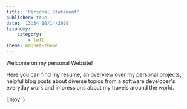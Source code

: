 ```yaml
---
title: 'Personal Statement'
published: true
date: '13:34 10/14/2020'
taxonomy:
    category:
        - left
theme: magnet-theme
---
```


Welcome on my personal Website!

Here you can find my resume, an overview over my personal projects, helpful blog posts about diverse topics from a software developer's everyday work and impressions about my travels around the world.

Enjoy :)